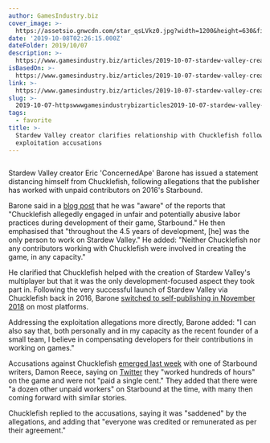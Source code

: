 ```yaml
---
author: GamesIndustry.biz
cover_image: >-
  https://assetsio.gnwcdn.com/star_qsLVkz0.jpg?width=1200&height=630&fit=crop&enable=upscale&auto=webp
date: '2019-10-08T02:26:15.000Z'
dateFolder: 2019/10/07
description: >-
  https://www.gamesindustry.biz/articles/2019-10-07-stardew-valley-creator-clarifies-relationship-with-chucklefish-following-exploitation-accusations
isBasedOn: >-
  https://www.gamesindustry.biz/articles/2019-10-07-stardew-valley-creator-clarifies-relationship-with-chucklefish-following-exploitation-accusations
link: >-
  https://www.gamesindustry.biz/articles/2019-10-07-stardew-valley-creator-clarifies-relationship-with-chucklefish-following-exploitation-accusations
slug: >-
  2019-10-07-httpswwwgamesindustrybizarticles2019-10-07-stardew-valley-creator-clarifies-relationship-with-chucklefish-following-exploitation-accusations
tags:
  - favorite
title: >-
  Stardew Valley creator clarifies relationship with Chucklefish following
  exploitation accusations
---
```

<figure><img alt="" data-src-full="https://assetsio.gnwcdn.com/star_qsLVkz0.jpg?width=1920&amp;height=1920&amp;fit=bounds&amp;quality=70&amp;format=jpg&amp;auto=webp" src="https://assetsio.gnwcdn.com/star_qsLVkz0.jpg?width=690&amp;quality=70&amp;format=jpg&amp;dpr=2&amp;auto=webp" srcset="https://assetsio.gnwcdn.com/star_qsLVkz0.jpg?width=690&amp;quality=70&amp;format=jpg&amp;auto=webp 1x, https://assetsio.gnwcdn.com/star_qsLVkz0.jpg?width=690&amp;quality=70&amp;format=jpg&amp;dpr=2&amp;auto=webp 2x"/></figure>
<p>Stardew Valley creator Eric 'ConcernedApe' Barone has issued a statement distancing himself from Chucklefish, following allegations that the publisher has worked with unpaid contributors on 2016's Starbound.</p>
<p>Barone said in a <a href="https://www.stardewvalley.net/clarification-on-the-relationship-between-chucklefish-and-stardew-valley/">blog post</a> that he was "aware" of the reports that "Chucklefish allegedly engaged in unfair and potentially abusive labor practices during development of their game, Starbound." He then emphasised that "throughout the 4.5 years of development, [he] was the only person to work on Stardew Valley." He added: "Neither Chucklefish nor any contributors working with Chucklefish were involved in creating the game, in any capacity."</p>
<p>He clarified that Chucklefish helped with the creation of Stardew Valley's multiplayer but that it was the only development-focused aspect they took part in. Following the very successful launch of Stardew Valley via Chucklefish back in 2016, Barone <a href="https://www.gamesindustry.biz/stardew-valley-switches-to-self-publishing-on-most-platforms">switched to self-publishing in November 2018</a> on most platforms.</p>
<p>Addressing the exploitation allegations more directly, Barone added: "I can also say that, both personally and in my capacity as the recent founder of a small team, I believe in compensating developers for their contributions in working on games."</p>
<p>Accusations against Chucklefish <a href="https://www.gamesindustry.biz/chucklefish-responds-to-allegations-that-it-exploited-starbounds-community-contributors">emerged last week</a> with one of Starbound writers, Damon Reece, saying on <a href="https://twitter.com/demanrisu/status/1166549893223198723">Twitter</a> they "worked hundreds of hours" on the game and were not "paid a single cent." They added that there were "a dozen other unpaid workers" on Starbound at the time, with many then coming forward with similar stories.</p>
<p>Chucklefish replied to the accusations, saying it was "saddened" by the allegations, and adding that "everyone was credited or remunerated as per their agreement."</p>
